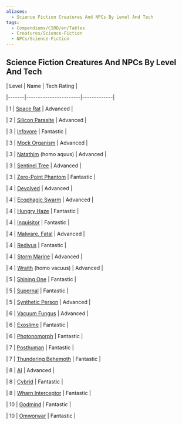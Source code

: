 ```yaml
---
aliases:
  - Science Fiction Creatures And NPCs By Level And Tech
tags:
  - Compendiums/CSRD/en/Tables
  - Creatures/Science-Fiction
  - NPCs/Science-Fiction
---
```

    
## Science Fiction Creatures And NPCs By Level And Tech    
| Level | Name                  | Tech Rating |    
|-------|-----------------------|-------------|    
| 1     | [Space Rat](Space-Rat.md#)             | Advanced    |    
| 2     | [Silicon Parasite](Silicon-Parasite.md#)      | Advanced    |    
| 3     | [Infovore](Infovore.md#)              | Fantastic   |    
| 3     | [Mock Organism](Mock-Organism.md#)         | Advanced    |    
| 3     | [Natathim](Natathim.md#) (homo aquus) | Advanced    |    
| 3     | [Sentinel Tree](Sentinel-Tree.md#)         | Advanced    |    
| 3     | [Zero-Point Phantom](Zero-Point-Phantom.md#)    | Fantastic   |    
| 4     | [Devolved](Devolved.md#)              | Advanced    |    
| 4     | [Ecophagic Swarm](Ecophagic-Swarm.md#)       | Advanced    |    
| 4     | [Hungry Haze](Hungry-Haze.md#)           | Fantastic   |    
| 4     | [Inquisitor](Inquisitor.md#)            | Fantastic   |    
| 4     | [Malware, Fatal](Malware-Fatal.md#)        | Advanced    |    
| 4     | [Redivus](Redivus.md#)              | Fantastic   |    
| 4     | [Storm Marine](Storm-Marine.md#)          | Advanced    |    
| 4     | [Wraith](Wraith.md#) (homo vacuus)  | Advanced    |    
| 5     | [Shining One](Shining-One.md#)           | Fantastic   |    
| 5     | [Supernal](Supernal.md#)              | Fantastic   |    
| 5     | [Synthetic Person](Synthetic-Person.md#)      | Advanced    |    
| 6     | [Vacuum Fungus](Vacuum-Fungus.md#)         | Advanced    |    
| 6     | [Exoslime](Exoslime.md#)              | Fantastic   |    
| 6     | [Photonomorph](Photonomorph.md#)          | Fantastic   |    
| 7     | [Posthuman](Posthuman.md#)             | Fantastic   |    
| 7     | [Thundering Behemoth](Thundering-Behemoth.md#)   | Fantastic   |    
| 8     | [AI](Artificial-Intelligence-Ai.md#)                    | Advanced    |    
| 8     | [Cybrid](Cybrid.md#)                | Fantastic   |    
| 8     | [Wharn Interceptor](Wharn-Interceptor.md#)     | Fantastic   |    
| 10    | [Godmind](Godmind.md#)             | Fantastic   |    
| 10    | [Omworwar](Omworwar.md#)              | Fantastic   |    
